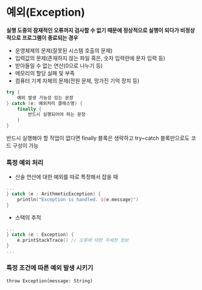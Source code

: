 # 예외(Exception)

**실행 도중의 잠재적인 오류까지 검사할 수 없기 때문에 정상적으로 실행이 되다가 비정상적으로 프로그램이 종료되는 경우**
* 운영체제의 문제(잘못된 시스템 호출의 문제)
* 입력값의 문제(존재하지 않는 파일 혹은, 숫자 입력란에 문자 입력 등)
* 받아들일 수 없는 연산(0으로 나누기 등)
* 메모리의 할당 실패 및 부족
* 컴퓨터 기계 자체의 문제(전원 문제, 망가진 기억 장치 등)

```kotlin
try {
    예외 발생 가능성 있는 문장
} catch (e: 예외처리 클래스명) {
    finally {
        반드시 실행되어야 하는 문장
    }
}
```
반드시 실행해야 할 작업이 없다면 finally 블록은 생략하고 try~catch 블록만으로도 코드 구성이 가능


### 특정 예외 처리
* 산술 연산에 대한 예외를 따로 특정해서 잡을 때
```kotlin
...
} catch (e : ArithmeticException) {
    println("Exception is handled. ${e.message}")
}
```
* 스택의 추적
```kotlin
...
} catch (e : Exception) {
    e.printStackTrace() // 오류에 대한 자세한 정보
}
...
```

### 특정 조건에 따른 예외 발생 시키기
`throw Exception(message: String)`


